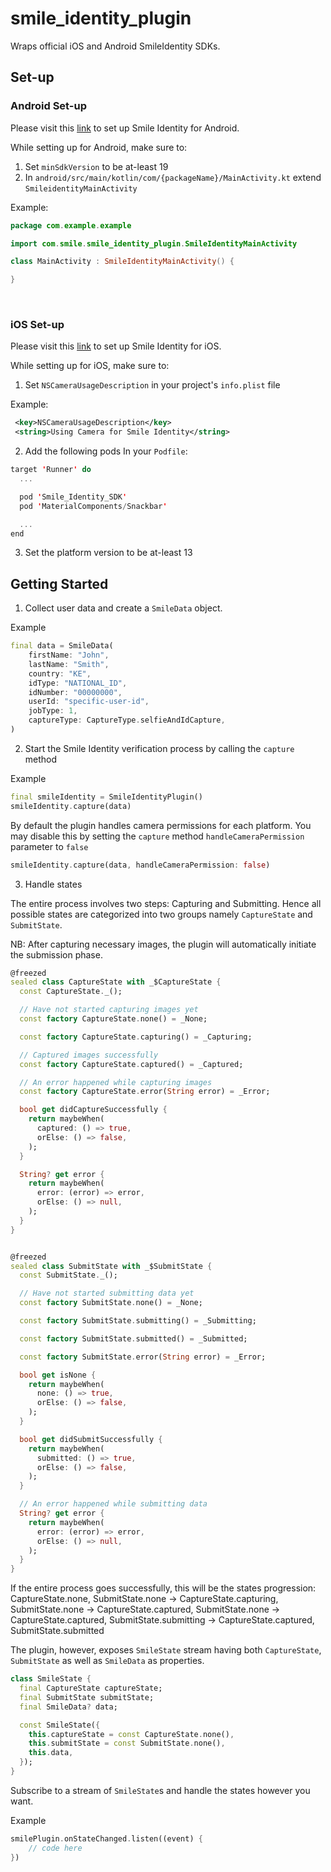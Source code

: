 # smile_identity_plugin

Wraps official iOS and Android SmileIdentity SDKs.

## Set-up

### Android Set-up

Please visit this [link](https://docs.usesmileid.com/integration-options/mobile/flutter/android-setup) to set up Smile Identity for Android.

While setting up for Android, make sure to:

1. Set `minSdkVersion` to be at-least 19 
2. In `android/src/main/kotlin/com/{packageName}/MainActivity.kt` extend `SmileidentityMainActivity`

Example:
```kotlin
package com.example.example

import com.smile.smile_identity_plugin.SmileIdentityMainActivity

class MainActivity : SmileIdentityMainActivity() {

}
```
</br>

### iOS Set-up
Please visit this [link](https://docs.usesmileid.com/integration-options/mobile/ios) to set up Smile Identity for iOS.

While setting up for iOS, make sure to:
1. Set `NSCameraUsageDescription` in your project's `info.plist` file

Example:
```xml
 <key>NSCameraUsageDescription</key>
 <string>Using Camera for Smile Identity</string>
```

2. Add the following pods In your `Podfile`:

```Swift
target 'Runner' do
  ...

  pod 'Smile_Identity_SDK'
  pod 'MaterialComponents/Snackbar'

  ...
end

```

3. Set the platform version to be at-least 13

## Getting Started

1. Collect user data and create a `SmileData` object.

Example
```dart
final data = SmileData(
    firstName: "John",
    lastName: "Smith",
    country: "KE",
    idType: "NATIONAL_ID",
    idNumber: "00000000",
    userId: "specific-user-id",
    jobType: 1,
    captureType: CaptureType.selfieAndIdCapture,
)
```

2. Start the Smile Identity verification process by calling the `capture` method

Example
```dart
final smileIdentity = SmileIdentityPlugin()
smileIdentity.capture(data)
```
By default the plugin handles camera permissions for each platform. You may disable this by setting the `capture` method `handleCameraPermission` parameter to `false`
```dart
smileIdentity.capture(data, handleCameraPermission: false)
```


3. Handle states

The entire process involves two steps: Capturing and Submitting. Hence all possible states are categorized into two groups namely `CaptureState` and `SubmitState`.

NB: After capturing necessary images, the plugin will automatically initiate the submission phase.

```dart
@freezed
sealed class CaptureState with _$CaptureState {
  const CaptureState._();

  // Have not started capturing images yet
  const factory CaptureState.none() = _None;

  const factory CaptureState.capturing() = _Capturing;

  // Captured images successfully
  const factory CaptureState.captured() = _Captured;

  // An error happened while capturing images
  const factory CaptureState.error(String error) = _Error;

  bool get didCaptureSuccessfully {
    return maybeWhen(
      captured: () => true,
      orElse: () => false,
    );
  }

  String? get error {
    return maybeWhen(
      error: (error) => error,
      orElse: () => null,
    );
  }
}


@freezed
sealed class SubmitState with _$SubmitState {
  const SubmitState._();

  // Have not started submitting data yet
  const factory SubmitState.none() = _None;

  const factory SubmitState.submitting() = _Submitting;

  const factory SubmitState.submitted() = _Submitted;

  const factory SubmitState.error(String error) = _Error;

  bool get isNone {
    return maybeWhen(
      none: () => true,
      orElse: () => false,
    );
  }

  bool get didSubmitSuccessfully {
    return maybeWhen(
      submitted: () => true,
      orElse: () => false,
    );
  }

  // An error happened while submitting data
  String? get error {
    return maybeWhen(
      error: (error) => error,
      orElse: () => null,
    );
  }
}

```

If the entire process goes successfully, this will be the states progression: CaptureState.none, SubmitState.none -> CaptureState.capturing, SubmitState.none -> CaptureState.captured, SubmitState.none -> CaptureState.captured, SubmitState.submitting -> CaptureState.captured, SubmitState.submitted 

The plugin, however, exposes `SmileState` stream having both `CaptureState`, `SubmitState` as well as `SmileData` as properties.
```dart
class SmileState {
  final CaptureState captureState;
  final SubmitState submitState;
  final SmileData? data;

  const SmileState({
    this.captureState = const CaptureState.none(),
    this.submitState = const SubmitState.none(),
    this.data,
  });
}
```

Subscribe to a stream of `SmileState`s and handle the states however you want.

Example
```dart
smilePlugin.onStateChanged.listen((event) {
    // code here
})
```
